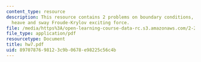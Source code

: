 ```yaml
---
content_type: resource
description: This resource contains 2 problems on boundary conditions, wave potential,
  heave and sway Froude-Krylov exciting force.
file: /media/https%3A/open-learning-course-data-rc.s3.amazonaws.com/2-22-design-principles-for-ocean-vehicles-13-42-spring-2005/8970787698123c9b0678e98225c56c4b_hw7.pdf
file_type: application/pdf
resourcetype: Document
title: hw7.pdf
uid: 89707876-9812-3c9b-0678-e98225c56c4b
---
```

